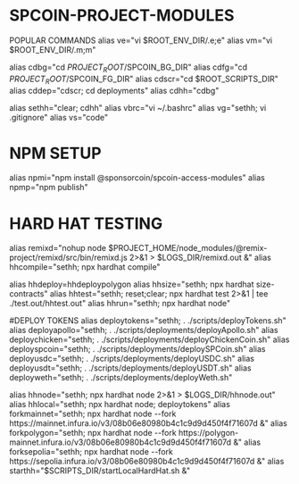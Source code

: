 # SPCOIN-PROJECT-MODULES

POPULAR COMMANDS
alias ve="vi $ROOT_ENV_DIR/.e;e"
alias vm="vi $ROOT_ENV_DIR/.m;m"

alias cdbg="cd $PROJECT_ROOT/$SPCOIN_BG_DIR"
alias cdfg="cd $PROJECT_ROOT/$SPCOIN_FG_DIR"
alias cdscr="cd $ROOT_SCRIPTS_DIR"
alias cddep="cdscr; cd deployments"
alias cdhh="cdbg"

alias sethh="clear; cdhh"
alias vbrc="vi ~/.bashrc"
alias vg="sethh; vi .gitignore"
alias vs="code"

# NPM SETUP
alias npmi="npm install @sponsorcoin/spcoin-access-modules"
alias npmp="npm publish"


# HARD HAT TESTING
alias remixd="nohup node $PROJECT_HOME/node_modules/@remix-project/remixd/src/bin/remixd.js 2>&1 > $LOGS_DIR/remixd.out &"
alias hhcompile="sethh; npx hardhat compile"

alias hhdeploy=hhdeploypolygon
alias hhsize="sethh; npx hardhat size-contracts"
alias hhtest="sethh; reset;clear; npx hardhat test 2>&1 | tee ./test.out/hhtest.out"
alias hhrun="sethh;  npx hardhat node"

#DEPLOY TOKENS
alias deploytokens="sethh; . ./scripts/deployTokens.sh"
alias deployapollo="sethh; . ./scripts/deployments/deployApollo.sh"
alias deploychicken="sethh; . ./scripts/deployments/deployChickenCoin.sh"
alias deployspcoin="sethh; . ./scripts/deployments/deploySPCoin.sh"
alias deployusdc="sethh; . ./scripts/deployments/deployUSDC.sh"
alias deployusdt="sethh; . ./scripts/deployments/deployUSDT.sh"
alias deployweth="sethh; . ./scripts/deployments/deployWeth.sh"

alias hhnode="sethh; npx hardhat node  2>&1 > $LOGS_DIR/hhnode.out"
alias hhlocal="sethh; npx hardhat node; deploytokens"
alias forkmainnet="sethh; npx hardhat node --fork https://mainnet.infura.io/v3/08b06e80980b4c1c9d9d450f4f71607d &"
alias forkpolygon="sethh; npx hardhat node --fork https://polygon-mainnet.infura.io/v3/08b06e80980b4c1c9d9d450f4f71607d &"
alias forksepolia="sethh; npx hardhat node --fork https://sepolia.infura.io/v3/08b06e80980b4c1c9d9d450f4f71607d &"
alias starthh="$SCRIPTS_DIR/startLocalHardHat.sh &"
